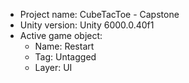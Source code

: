 <!-- UNITY CODE ASSIST INSTRUCTIONS START -->
- Project name: CubeTacToe - Capstone
- Unity version: Unity 6000.0.40f1
- Active game object:
  - Name: Restart
  - Tag: Untagged
  - Layer: UI
<!-- UNITY CODE ASSIST INSTRUCTIONS END -->